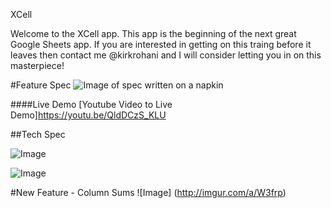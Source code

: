 XCell

Welcome to the XCell app. This app is the beginning of the next great Google Sheets app. If you are interested in getting on this traing before it leaves then contact me @kirkrohani and I will consider letting you in on this masterpiece!

#Feature Spec
![Image of spec written on a napkin](http://i.imgur.com/FK38VUZh.jpg)


####Live Demo
[Youtube Video to Live Demo]https://youtu.be/QldDCzS_KLU


##Tech Spec

![Image](http://i.imgur.com/bOiihOCl.jpg)


![Image](http://i.imgur.com/9DBgLu3l.jpg)

#New Feature - Column Sums
![Image] (http://imgur.com/a/W3frp)
 